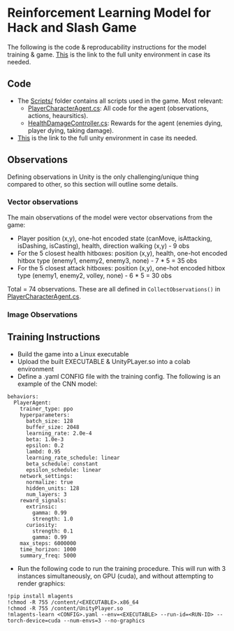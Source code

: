 # Reinforcement Learning Model for Hack and Slash Game

The following is the code & reproducability instructions for the model training & game. [This](https://drive.google.com/file/d/1bEyuaE3RZvHLvkdvwxkkakb-djMVO6WX/view?usp=sharing) is the link to the full unity environment in case its needed.

## Code

- The [Scripts/](Scripts/) folder contains all scripts used in the game. Most relevant:
  - [PlayerCharacterAgent.cs](Scripts/PlayerCharacterAgent.cs): All code for the agent (observations, actions, heaursitics).
  - [HealthDamageController.cs](Scripts/HealthDamageController.cs): Rewards for the agent (enemies dying, player dying, taking damage).
- [This](https://drive.google.com/file/d/1bEyuaE3RZvHLvkdvwxkkakb-djMVO6WX/view?usp=sharing) is the link to the full unity environment in case its needed.

## Observations

Defining observations in Unity is the only challenging/unique thing compared to other, so this section will outline some details.

### Vector observations

The main observations of the model were vector observations from the game:
- Player position (x,y), one-hot encoded state (canMove, isAttacking, isDashing, isCasting), health, direction walking (x,y) - 9 obs
- For the 5 closest health hitboxes: position (x,y), health, one-hot encoded hitbox type (enemy1, enemy2, enemy3, none) - 7 * 5 = 35 obs
- For the 5 closest attack hitboxes: position (x,y), one-hot encoded hitbox type (enemy1, enemy2, volley, none) - 6 * 5 = 30 obs

Total = 74 observations. These are all defined in `CollectObservations()` in [PlayerCharacterAgent.cs](Scripts/PlayerCharacterAgent.cs).

### Image Observations

## Training Instructions

- Build the game into a Linux executable
- Upload the built EXECUTABLE & UnityPLayer.so into a colab environment 
- Define a .yaml CONFIG file with the training config. The following is an example of the CNN model:
```
behaviors:
  PlayerAgent:
    trainer_type: ppo
    hyperparameters:
      batch_size: 128
      buffer_size: 2048
      learning_rate: 2.0e-4
      beta: 1.0e-3 
      epsilon: 0.2 
      lambd: 0.95 
      learning_rate_schedule: linear
      beta_schedule: constant
      epsilon_schedule: linear
    network_settings:
      normalize: true
      hidden_units: 128
      num_layers: 3
    reward_signals:
      extrinsic:
        gamma: 0.99
        strength: 1.0
      curiosity:
        strength: 0.1
        gamma: 0.99
    max_steps: 6000000
    time_horizon: 1000
    summary_freq: 5000
```
- Run the following code to run the training procedure. This will run with 3 instances simultaneously, on GPU (cuda), and without attempting to render graphics:
```
!pip install mlagents
!chmod -R 755 /content/<EXECUTABLE>.x86_64
!chmod -R 755 /content/UnityPlayer.so
!mlagents-learn <CONFIG>.yaml --env=<EXECUTABLE> --run-id=<RUN-ID> --torch-device=cuda --num-envs=3 --no-graphics
```
